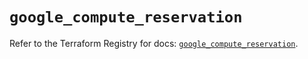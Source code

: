 # `google_compute_reservation`

Refer to the Terraform Registry for docs: [`google_compute_reservation`](https://registry.terraform.io/providers/hashicorp/google/5.36.0/docs/resources/compute_reservation).
